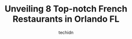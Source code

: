 ---
layout: ampstory
image: https://i0.wp.com/www.depkes.org/wp-content/uploads/2023/06/french-restaurants-0-in-orlando-fl-1685771359.jpeg?resize=640,853
author: techidn
featured: false
description: Discover the impressive array of French Restaurants options in Orlando FL, where you can find 8 of the largest French Restaurants establishments in the area. From renowned classics to hidden
title: Unveiling 8 Top-notch French Restaurants in Orlando FL
cover:
   title: Unveiling 8 Top-notch French Restaurants in Orlando FL
   subtitle: Rickpate
   background: https://www.depkes.org/wp-content/uploads/2023/06/french-restaurants-0-in-orlando-fl-1685771359.jpeg

pages: 
 - layout: thirds
   top: <h1>#1 Le Cafe De Paris</h1>
   bottom: "<p>This is a very cute brunch spot. The food, latte, tea, and mimosa was really good. The service was awesome, and servers were very engaged and helpful. The environment was</p>"
   background: https://www.depkes.org/wp-content/uploads/2023/06/french-restaurants-1-in-orlando-fl-1685771359.jpeg
   backgroundblur: true
 - layout: thirds
   top: <h1>#2 La Boucherie</h1>
   bottom: "<p>We found this restaurant looking to eat something different.  Everything was good except the potato cake it was bland and greasy it needed more seasoning it was absolutel</p>"
   background: https://www.depkes.org/wp-content/uploads/2023/06/french-restaurants-2-in-orlando-fl-1685771360.jpeg
   cta:
      link: https://www.depkes.org/blog/unveiling-8-top-notch-french-restaurants-in-orlando-fl/
      text: Unveiling 8 Top-notch French Restaurants in Orlando FL
 - layout: thirds
   top: <h1>#3 Benjamin French Bakery & Cafe</h1>
   bottom: "<p>716 E Washington St, Orlando, FL 32801, United States</p>"
   background: https://www.depkes.org/wp-content/uploads/2023/06/french-restaurants-3-in-orlando-fl-1685771360.jpeg
   cta:
      link: https://www.depkes.org/blog/unveiling-8-top-notch-french-restaurants-in-orlando-fl/
      text: Unveiling 8 Top-notch French Restaurants in Orlando FL
 - layout: thirds
   top: <h1>#4 Le Coq Au Vin</h1>
   bottom: "<p>4800 S Orange Ave, Orlando, FL 32806, United States</p>"
   background: https://images.unsplash.com/photo-1591393223703-56fe1347ac62?ixlib=rb-4.0.3&ixid=MnwxMjA3fDB8MHxwaG90by1wYWdlfHx8fGVufDB8fHx8&auto=format&fit=crop&w=640&h=853&q=80
   cta:
      link: https://www.depkes.org/blog/unveiling-8-top-notch-french-restaurants-in-orlando-fl/
      text: Unveiling 8 Top-notch French Restaurants in Orlando FL
 - layout: thirds
   top: <h1>#5 Chez Vincent</h1>
   bottom: "<p>533 W New England Ave, Winter Park, FL 32789, United States</p>"
   background: https://images.unsplash.com/photo-1546497974-b213c9efb599?ixlib=rb-4.0.3&ixid=MnwxMjA3fDB8MHxwaG90by1wYWdlfHx8fGVufDB8fHx8&auto=format&fit=crop&w=640&h=853&q=80
   cta:
      link: https://www.depkes.org/blog/unveiling-8-top-notch-french-restaurants-in-orlando-fl/
      text: Unveiling 8 Top-notch French Restaurants in Orlando FL
 - layout: thirds
   top: <h1>#6 Café 906</h1>
   bottom: "<p>4932 New Broad St, Orlando, FL 32814, United States</p>"
   background: https://images.unsplash.com/photo-1522441815192-d9f04eb0615c?ixlib=rb-4.0.3&ixid=MnwxMjA3fDB8MHxwaG90by1wYWdlfHx8fGVufDB8fHx8&auto=format&fit=crop&w=640&h=853&q=80
   cta:
      link: https://www.depkes.org/blog/unveiling-8-top-notch-french-restaurants-in-orlando-fl/
      text: Unveiling 8 Top-notch French Restaurants in Orlando FL
 - layout: thirds
   top: <h1>#7 La Boulangerie</h1>
   bottom: "<p>50 S Rosalind Ave C, Orlando, FL 32801, United States</p>"
   background: https://images.unsplash.com/photo-1618556658017-fd9c732d1360?ixlib=rb-4.0.3&ixid=MnwxMjA3fDB8MHxwaG90by1wYWdlfHx8fGVufDB8fHx8&auto=format&fit=crop&w=640&h=853&q=80
   cta:
      link: https://www.depkes.org/blog/unveiling-8-top-notch-french-restaurants-in-orlando-fl/
      text: Unveiling 8 Top-notch French Restaurants in Orlando FL
 - layout: thirds
   middle: Continue reading...
   background: https://images.unsplash.com/photo-1527067829737-402993088e6b?ixlib=rb-4.0.3&ixid=MnwxMjA3fDB8MHxwaG90by1wYWdlfHx8fGVufDB8fHx8&auto=format&fit=crop&w=640&h=853&q=80
   cta:
      link: https://www.depkes.org/blog/unveiling-8-top-notch-french-restaurants-in-orlando-fl/
      text: Unveiling 8 Top-notch French Restaurants in Orlando FL
      
---